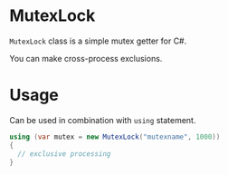 # MutexLock

`MutexLock` class is a simple mutex getter for C#.

You can make cross-process exclusions.


# Usage

Can be used in combination with `using` statement.

```C#
using (var mutex = new MutexLock("mutexname", 1000))
{
  // exclusive processing
}

